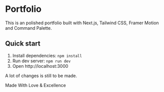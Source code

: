 # Portfolio

This is an polished portfolio built with Next.js, Tailwind CSS, Framer Motion and Command Palette.

## Quick start
1. Install dependencies: `npm install`
2. Run dev server: `npm run dev`
3. Open http://localhost:3000

A lot of changes is still to be made.

Made With Love & Excellence
